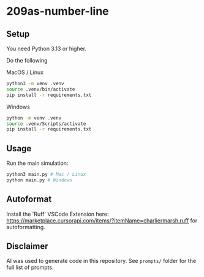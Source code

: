 # 209as-number-line

## Setup

You need Python 3.13 or higher.

Do the following

MacOS / Linux

```sh
python3 -m venv .venv
source .venv/bin/activate
pip install -r requirements.txt
```

Windows

```sh
python -m venv .venv
source .venv/Scripts/activate
pip install -r requirements.txt
```

## Usage

Run the main simulation:

```sh
python3 main.py # Mac / Linux
python main.py # Windows
```

## Autoformat

Install the 'Ruff' VSCode Extension here: https://marketplace.cursorapi.com/items/?itemName=charliermarsh.ruff for autoformatting.

## Disclaimer

AI was used to generate code in this repository. See `prompts/` folder for the full list of prompts.
